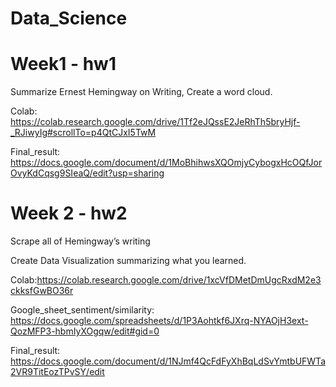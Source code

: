 # Data_Science

# Week1 - hw1 

Summarize Ernest Hemingway on Writing, Create a word cloud.

Colab: https://colab.research.google.com/drive/1Tf2eJQssE2JeRhTh5bryHjf-_RJiwyIg#scrollTo=p4QtCJxI5TwM

Final_result: https://docs.google.com/document/d/1MoBhihwsXQOmjyCybogxHcOQfJorOvyKdCqsg9SIeaQ/edit?usp=sharing


# Week 2 - hw2

Scrape all of Hemingway’s writing 

Create Data Visualization summarizing what you learned.

Colab:https://colab.research.google.com/drive/1xcVfDMetDmUgcRxdM2e3ckksfGwBO36r

Google_sheet_sentiment/similarity: https://docs.google.com/spreadsheets/d/1P3Aohtkf6JXrq-NYAOjH3ext-QozMFP3-hbmIyXOgqw/edit#gid=0

Final_result: https://docs.google.com/document/d/1NJmf4QcFdFyXhBqLdSvYmtbUFWTa2VR9TitEozTPvSY/edit
